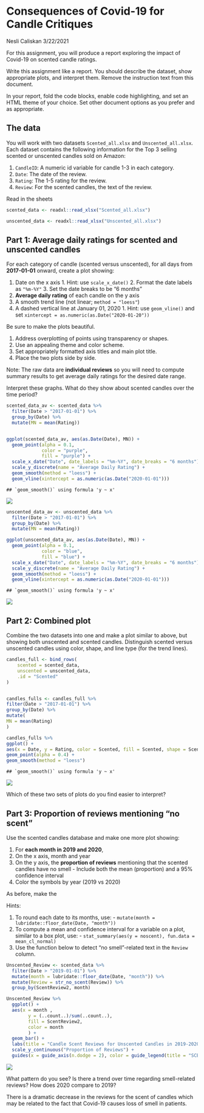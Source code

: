 Consequences of Covid-19 for Candle Critiques
================
Nesli Caliskan
3/22/2021

For this assignment, you will produce a report exploring the impact of
Covid-19 on scented candle ratings.

Write this assignment like a report. You should describe the dataset,
show appropriate plots, and interpret them. Remove the instruction text
from this document.

In your report, fold the code blocks, enable code highlighting, and set
an HTML theme of your choice. Set other document options as you prefer
and as appropriate.

## The data

You will work with two datasets `Scented_all.xlsx` and
`Unscented_all.xlsx`. Each dataset contains the following information
for the Top 3 selling scented or unscented candles sold on Amazon:

1.  `CandleID`: A numeric id variable for candle 1-3 in each category.
2.  `Date`: The date of the review.
3.  `Rating`: The 1-5 rating for the review.
4.  `Review`: For the scented candles, the text of the review.

Read in the sheets

``` r
scented_data <- readxl::read_xlsx("Scented_all.xlsx")

unscented_data <- readxl::read_xlsx("Unscented_all.xlsx")
```

## Part 1: Average daily ratings for scented and unscented candles

For each category of candle (scented versus unscented), for all days
from **2017-01-01** onward, create a plot showing:

1.  Date on the x axis 1. Hint: use `scale_x_date()` 2. Format the date
    labels as `"%m-%Y"` 3. Set the date breaks to be “6 months”
2.  **Average daily rating** of each candle on the y axis
3.  A smooth trend line (not linear; `method = "loess"`)
4.  A dashed vertical line at January 01, 2020 1. Hint: use
    `geom_vline()` and set `xintercept =
    as.numeric(as.Date("2020-01-20"))`

Be sure to make the plots beautiful.

1.  Address overplotting of points using transparency or shapes.
2.  Use an appealing theme and color scheme.
3.  Set appropriately formatted axis titles and main plot title.
4.  Place the two plots side by side.

Note: The raw data are **individual reviews** so you will need to
compute summary results to get average daily ratings for the desired
date range.

Interpret these graphs. What do they show about scented candles over the
time period?

``` r
scented_data_av <- scented_data %>% 
  filter(Date > "2017-01-01") %>% 
  group_by(Date) %>% 
  mutate(MN = mean(Rating))


ggplot(scented_data_av, aes(as.Date(Date), MN)) +
  geom_point(alpha = 0.1,
             color = "purple",
             fill = "purple") +
  scale_x_date("Date", date_labels = "%m-%Y", date_breaks = "6 months") +
  scale_y_discrete(name = "Average Daily Rating") +
  geom_smooth(method = "loess") +
  geom_vline(xintercept = as.numeric(as.Date("2020-01-01")))
```

    ## `geom_smooth()` using formula 'y ~ x'

![](hw05_files/figure-gfm/unnamed-chunk-2-1.png)<!-- -->

``` r
unscented_data_av <- unscented_data %>% 
  filter(Date > "2017-01-01") %>% 
  group_by(Date) %>% 
  mutate(MN = mean(Rating))

ggplot(unscented_data_av, aes(as.Date(Date), MN)) +
  geom_point(alpha = 0.1,
             color = "blue",
             fill = "blue") +
  scale_x_date("Date", date_labels = "%m-%Y", date_breaks = "6 months") +
  scale_y_discrete(name = "Average Daily Rating") +
  geom_smooth(method = "loess") +
  geom_vline(xintercept = as.numeric(as.Date("2020-01-01")))
```

    ## `geom_smooth()` using formula 'y ~ x'

![](hw05_files/figure-gfm/unnamed-chunk-3-1.png)<!-- -->

## Part 2: Combined plot

Combine the two datasets into one and make a plot similar to above, but
showing both unscented and scented candles. Distinguish scented versus
unscented candles using color, shape, and line type (for the trend
lines).

``` r
candles_full <- bind_rows(
    scented = scented_data, 
    unscented = unscented_data, 
    .id = "Scented"
)


candles_fulls <- candles_full %>%
filter(Date > "2017-01-01") %>%
group_by(Date) %>%
mutate(
MN = mean(Rating)
)
```

``` r
candles_fulls %>%
ggplot() +
aes(x = Date, y = Rating, color = Scented, fill = Scented, shape = Scented) +
geom_point(alpha = 0.4) +
geom_smooth(method = "loess")
```

    ## `geom_smooth()` using formula 'y ~ x'

![](hw05_files/figure-gfm/unnamed-chunk-4-1.png)<!-- -->

Which of these two sets of plots do you find easier to interpret?

## Part 3: Proportion of reviews mentioning “no scent”

Use the scented candles database and make one more plot showing:

1.  For **each month in 2019 and 2020**,
2.  On the x axis, month and year
3.  On the y axis, the **proportion of reviews** mentioning that the
    scented candles have no smell - Include both the mean (proportion)
    and a 95% confidence interval
4.  Color the symbols by year (2019 vs 2020)

As before, make the

Hints:

1.  To round each date to its months, use: - `mutate(month =
    lubridate::floor_date(Date, "month"))`
2.  To compute a mean and confidence interval for a variable on a plot,
    similar to a box plot, use: - `stat_summary(aes(y = noscent),
    fun.data = mean_cl_normal)`
3.  Use the function below to detect “no smell”-related text in the
    `Review` column.

<!-- end list -->

``` r
Unscented_Review <- scented_data %>%
  filter(Date > "2019-01-01") %>%
  mutate(month = lubridate::floor_date(Date, "month")) %>%
  mutate(Review = str_no_scent(Review)) %>% 
  group_by(ScentReview2, month)
```

``` r
Unscented_Review %>%
  ggplot() +
  aes(x = month ,
        y = (..count..)/sum(..count..), 
        fill = ScentReview2, 
        color = month
        ) +
  geom_bar() +
  labs(title = "Candle Scent Reviews for Unscented Candles in 2019-2020") +
  scale_y_continuous("Proportion of Reviews") +
  guides(x = guide_axis(n.dodge = 2), color = guide_legend(title = "SCENT"), fill = guide_legend(title = "SCENT")) 
```

![](hw05_files/figure-gfm/unnamed-chunk-6-1.png)<!-- -->

What pattern do you see? Is there a trend over time regarding
smell-related reviews? How does 2020 compare to 2019?

There is a dramatic decrease in the reviews for the scent of candles
which may be related to the fact that Covid-19 causes loss of smell in
patients.
